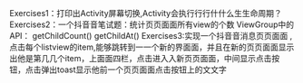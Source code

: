 Exercises1：打印出Activity屏幕切换,Activity会执⾏行行什什么⽣生命周期？
Exercises2：一个抖⾳音笔试题：统计⻚页⾯面所有view的个数 ViewGroup中的API： getChildCount() getChildAt()
Exercises3:实现一个抖⾳音消息⻚页⾯面 ,点击每个listview的item,能够跳转到⼀一个新的界⾯面，并且在新的⻚页⾯面显示出他是第⼏几个item，上⾯面四栏，点击进⼊入新⻚页⾯面，中间显示点击按钮，点击弹出toast显示他前一个⻚页⾯面点击按钮上的⽂文字
